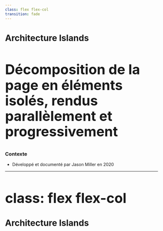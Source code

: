 ```yaml
---
class: flex flex-col
transition: fade
---
```


# Architecture Islands

<style>
  h2 {
    font-size: 2.8rem;
    line-height: 3.2rem;
  }
</style>

<v-click at="+1">
<div class="text-center my-auto">

## Décomposition de la page en éléments isolés, rendus parallèlement et progressivement

</div>
</v-click>

<v-click at="+1">

### Contexte

- Développé et documenté par Jason Miller en 2020

</v-click>

<!--
[click]

[click]
- Première mention par Katie Sylor-Miller en 2019
- Jason Miller : Créateur de Preact
-->

---
class: flex flex-col
---

# Architecture Islands

<SSRHydrationIslands />

<!--
- Header et image carousel : éléments dynamiques
- Autres : éléments statiques
- SSR : Tout est rendu en même temps, prend du temps
- Progressive Hydration (Partial Hydration) : Les éléments clés sont rendus en même temps, améliorant le temps de chargement au détriment des éléments secondaires
- Islands : Rendu parallèlement, chargement des scripts uniquement pour les éléments dynamiques
-->
